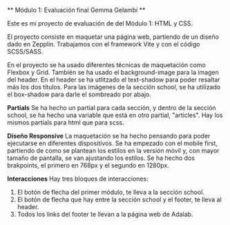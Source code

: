 ** Módulo 1: Evaluación final Gemma Gelambí **

Este es mi proyecto de evaluación de del Módulo 1: HTML y CSS.

El proyecto consiste en maquetar una página web, partiendo de un diseño dado en Zepplin. Trabajamos con el framework Vite y con el código SCSS/SASS.

En el proyecto se ha usado diferentes técnicas de maquetación como Flexbox y Grid. También se ha usado el background-image para la imagen del header. En el header se ha utlitzado el text-shadow para poder resaltar más los dos títulos. Para las imágenes de la sección school, se ha utilizado el box-shadow para darle el sombreado por abajo.

**Partials**
Se ha hecho un partial para cada sección, y dentro de la sección school, se ha hecho una variable que está en otro partial, "articles". Hay los mismos partials para html que para scss.


**Diseño Responsive**
La maquetación se ha hecho pensando para poder ejecutarse en diferentes dispositivos. Se ha empezado con el mobile first, partiendo de como se plantean los estilos en la versión móvil y, con mayor tamaño de pantalla, se van ajustando los estilos.
Se ha hecho dos brakpoints, el primero en 768px y el segundo en 1280px.

**Interacciones**
Hay tres bloques de interacciones:
1. El botón de flecha del primer módulo, te lleva a la sección school.
2. El botón de flecha que hay entre la sección school y el footer, te lleva al header.
3. Todos los links del footer te llevan a la página web de Adalab.
